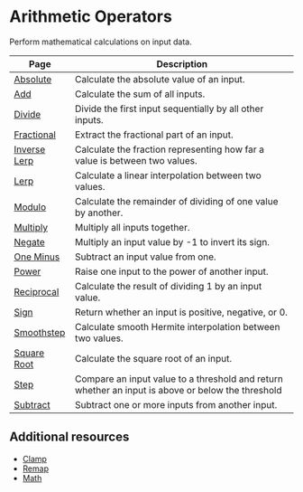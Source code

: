 # Arithmetic Operators

Perform mathematical calculations on input data.

| **Page** | **Description** |
| --- | --- |
| [Absolute](Operator-Absolute.md) | Calculate the absolute value of an input. |
| [Add](Operator-Add.md) | Calculate the sum of all inputs. |
| [Divide](Operator-Divide.md) | Divide the first input sequentially by all other inputs. |
| [Fractional](Operator-Fractional.md) | Extract the fractional part of an input. |
| [Inverse Lerp](Operator-InverseLerp.md) | Calculate the fraction representing how far a value is between two values. |
| [Lerp](Operator-Lerp.md) | Calculate a linear interpolation between two values. |
| [Modulo](Operator-Modulo.md) | Calculate the remainder of dividing of one value by another. |
| [Multiply](Operator-Multiply.md) | Multiply all inputs together. |
| [Negate](Operator-Negate.md) | Multiply an input value by -1 to invert its sign. |
| [One Minus](Operator-OneMinus.md) | Subtract an input value from one. |
| [Power](Operator-Power.md) | Raise one input to the power of another input. |
| [Reciprocal](Operator-Reciprocal.md) | Calculate the result of dividing 1 by an input value. |
| [Sign](Operator-Sign.md) | Return whether an input is positive, negative, or 0. |
| [Smoothstep](Operator-Smoothstep.md) | Calculate smooth Hermite interpolation between two values. |
| [Square Root](Operator-SquareRoot.md) | Calculate the square root of an input. |
| [Step](Operator-Step.md) | Compare an input value to a threshold and return whether an input is above or below the threshold |
| [Subtract](Operator-Subtract.md) | Subtract one or more inputs from another input. |

## Additional resources

- [Clamp](Clamp.md)
- [Remap](Remap.md)
- [Math](Math.md)



